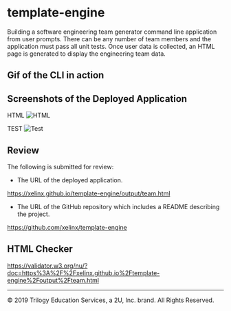 # template-engine
Building a software engineering team generator command line application from user prompts. There can be any number of team members and the application must pass all unit tests. Once user data is collected, an HTML page is generated to display the engineering team data.

## Gif of the CLI in action


## Screenshots of the Deployed Application 
HTML
![HTML](https://user-images.githubusercontent.com/66236313/91165967-77509f80-e686-11ea-85b7-fd99f0228a84.png)

TEST
![Test](https://user-images.githubusercontent.com/66236313/91164897-af56e300-e684-11ea-9d55-8730b7aa0fe3.png)


## Review

The following is submitted for review:

* The URL of the deployed application.

https://xelinx.github.io/template-engine/output/team.html

* The URL of the GitHub repository which includes a README describing the project.

https://github.com/xelinx/template-engine

## HTML Checker

https://validator.w3.org/nu/?doc=https%3A%2F%2Fxelinx.github.io%2Ftemplate-engine%2Foutput%2Fteam.html

- - -
© 2019 Trilogy Education Services, a 2U, Inc. brand. All Rights Reserved.
